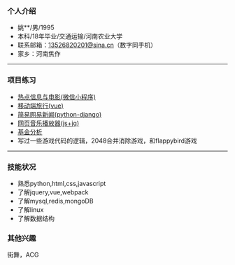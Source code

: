 ### 个人介绍

- 姚**/男/1995
- 本科/18年毕业/交通运输/河南农业大学
- 联系邮箱：13526820201@sina.cn（数字同手机）
- 家乡：河南焦作

<hr>

### 项目练习


- [热点信息与电影(微信小程序)](https://github.com/bboyAyao/gitlearn/tree/master/wechat_demo)  
- [移动端旅行(vue)](https://github.com/bboyAyao/vue-qunar-travel)  
- [简易网易新闻(python-django)](https://github.com/bboyAyao/gitlearn/tree/master/newsSite/minicms)  
- [网页音乐播放器(js+jq)](https://github.com/bboyAyao/playermusic)
- [基金分析](https://github.com/bboyAyao/gitlearn/blob/master/jijinAnalyse/Jijin_analyse.py)
- 写过一些游戏代码的逻辑，2048合并消除游戏，和flappybird游戏
  
<hr>

### 技能状况

- 熟悉python,html,css,javascript
- 了解jquery,vue,webpack
- 了解mysql,redis,mongoDB
- 了解linux
- 了解数据结构


### 其他兴趣
街舞，ACG
